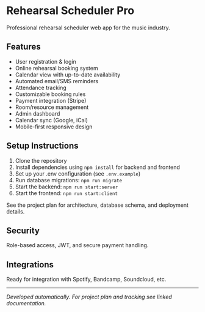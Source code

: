 # Rehearsal Scheduler Pro

Professional rehearsal scheduler web app for the music industry.

## Features
- User registration & login
- Online rehearsal booking system
- Calendar view with up-to-date availability
- Automated email/SMS reminders
- Attendance tracking
- Customizable booking rules
- Payment integration (Stripe)
- Room/resource management
- Admin dashboard
- Calendar sync (Google, iCal)
- Mobile-first responsive design

## Setup Instructions
1. Clone the repository
2. Install dependencies using `npm install` for backend and frontend
3. Set up your .env configuration (see `.env.example`)
4. Run database migrations: `npm run migrate`
5. Start the backend: `npm run start:server`
6. Start the frontend: `npm run start:client`

See the project plan for architecture, database schema, and deployment details.

## Security
Role-based access, JWT, and secure payment handling.

## Integrations
Ready for integration with Spotify, Bandcamp, Soundcloud, etc.

---

*Developed automatically. For project plan and tracking see linked documentation.*